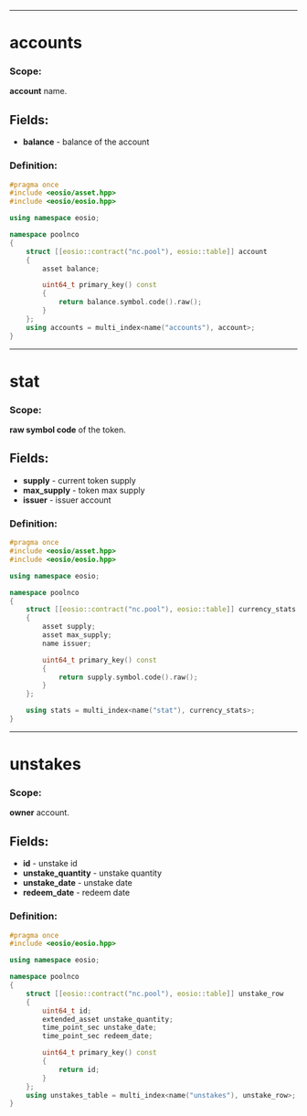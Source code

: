 ***

# accounts

### Scope:
**account** name.

## Fields:

* **balance** - balance of the account

### Definition:

```cpp
#pragma once
#include <eosio/asset.hpp>
#include <eosio/eosio.hpp>

using namespace eosio;

namespace poolnco 
{
    struct [[eosio::contract("nc.pool"), eosio::table]] account
    {
        asset balance;

        uint64_t primary_key() const
        {
            return balance.symbol.code().raw();
        }
    };
    using accounts = multi_index<name("accounts"), account>;
}
```

***

# stat

### Scope:
**raw symbol code** of the token.

## Fields:

* **supply** - current token supply
* **max_supply** - token max supply
* **issuer** - issuer account

### Definition:

```cpp
#pragma once
#include <eosio/asset.hpp>
#include <eosio/eosio.hpp>

using namespace eosio;

namespace poolnco 
{
    struct [[eosio::contract("nc.pool"), eosio::table]] currency_stats
    {
        asset supply;
        asset max_supply;
        name issuer;

        uint64_t primary_key() const
        {
            return supply.symbol.code().raw();
        }
    };

    using stats = multi_index<name("stat"), currency_stats>;
}
```

***

# unstakes

### Scope:
**owner** account.

## Fields:

* **id** - unstake id
* **unstake_quantity** - unstake quantity
* **unstake_date** - unstake date
* **redeem_date** - redeem date

### Definition:

```cpp
#pragma once
#include <eosio/eosio.hpp>

using namespace eosio;

namespace poolnco 
{
    struct [[eosio::contract("nc.pool"), eosio::table]] unstake_row
    {
        uint64_t id;
        extended_asset unstake_quantity;
        time_point_sec unstake_date;
        time_point_sec redeem_date;

        uint64_t primary_key() const
        {
            return id;
        }
    };
    using unstakes_table = multi_index<name("unstakes"), unstake_row>;
}
```
